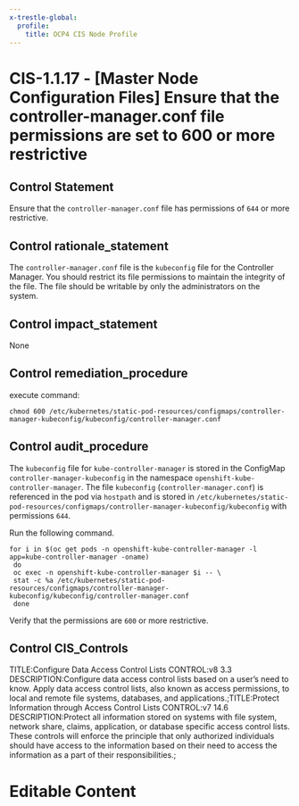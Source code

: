 ```yaml
---
x-trestle-global:
  profile:
    title: OCP4 CIS Node Profile
---
```


# CIS-1.1.17 - \[Master Node Configuration Files\] Ensure that the controller-manager.conf file permissions are set to 600 or more restrictive

## Control Statement

Ensure that the `controller-manager.conf` file has permissions of `644` or more restrictive.

## Control rationale_statement

The `controller-manager.conf` file is the `kubeconfig` file for the Controller Manager. You should restrict its file permissions to maintain the integrity of the file. The file should be writable by only the administrators on the system.

## Control impact_statement

None

## Control remediation_procedure

execute command:

```
chmod 600 /etc/kubernetes/static-pod-resources/configmaps/controller-manager-kubeconfig/kubeconfig/controller-manager.conf
```

## Control audit_procedure

The `kubeconfig` file for `kube-controller-manager` is stored in the ConfigMap `controller-manager-kubeconfig` in the namespace `openshift-kube-controller-manager`. The file `kubeconfig` (`controller-manager.conf`) is referenced in the pod via `hostpath` and is stored in `/etc/kubernetes/static-pod-resources/configmaps/controller-manager-kubeconfig/kubeconfig` with permissions `644`.

Run the following command.

```
for i in $(oc get pods -n openshift-kube-controller-manager -l app=kube-controller-manager -oname)
 do
 oc exec -n openshift-kube-controller-manager $i -- \
 stat -c %a /etc/kubernetes/static-pod-resources/configmaps/controller-manager-kubeconfig/kubeconfig/controller-manager.conf
 done
```

Verify that the permissions are `600` or more restrictive.

## Control CIS_Controls

TITLE:Configure Data Access Control Lists CONTROL:v8 3.3 DESCRIPTION:Configure data access control lists based on a user’s need to know. Apply data access control lists, also known as access permissions, to local and remote file systems, databases, and applications.;TITLE:Protect Information through Access Control Lists CONTROL:v7 14.6 DESCRIPTION:Protect all information stored on systems with file system, network share, claims, application, or database specific access control lists. These controls will enforce the principle that only authorized individuals should have access to the information based on their need to access the information as a part of their responsibilities.;

# Editable Content

<!-- Make additions and edits below -->
<!-- The above represents the contents of the control as received by the profile, prior to additions. -->
<!-- If the profile makes additions to the control, they will appear below. -->
<!-- The above markdown may not be edited but you may edit the content below, and/or introduce new additions to be made by the profile. -->
<!-- If there is a yaml header at the top, parameter values may be edited. Use --set-parameters to incorporate the changes during assembly. -->
<!-- The content here will then replace what is in the profile for this control, after running profile-assemble. -->
<!-- The current profile has no added parts for this control, but you may add new ones here. -->
<!-- Each addition must have a heading either of the form ## Control my_addition_name -->
<!-- or ## Part a. (where the a. refers to one of the control statement labels.) -->
<!-- "## Control" parts are new parts added after the statement part. -->
<!-- "## Part" parts are new parts added into the top-level statement part with that label. -->
<!-- Subparts may be added with nested hash levels of the form ### My Subpart Name -->
<!-- underneath the parent ## Control or ## Part being added -->
<!-- See https://ibm.github.io/compliance-trestle/tutorials/ssp_profile_catalog_authoring/ssp_profile_catalog_authoring for guidance. -->
